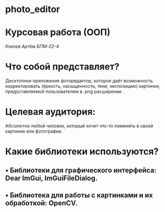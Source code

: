 # photo_editor

# Курсовая работа (ООП) 
_Князев Артём БПМ-22-4_ 

# Что собой представляет?
Десктопное приложение фоторедактор,
которое даёт возможность корректировать (яркость, насыщенность, тени, экспозицию) картинки, предоставляемой пользователем в .png расширении.


# Целевая аудитория:
Абсолютно любой человек, который хочет что-то поменять в своей картинке или фотографии.

# Какие библиотеки используются?
• Библиотеки для графического интерфейса: Dear ImGui, ImGuiFileDialog.
-
• Библиотека для работы с картинками и их обработкой: OpenCV.
-
 